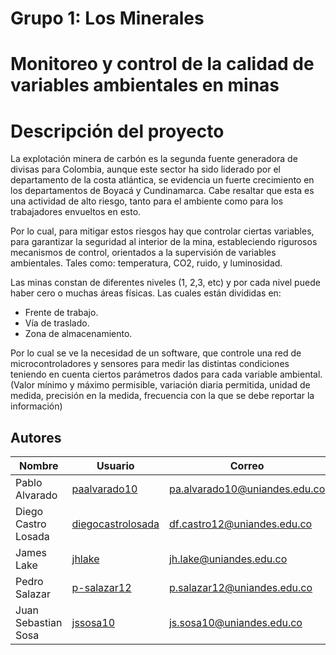 # Grupo 1: Los Minerales 

# Monitoreo y control de la calidad de variables ambientales en minas 

# Descripción del proyecto
La explotación minera de carbón es la segunda fuente generadora de divisas para Colombia, aunque este sector ha sido liderado por el departamento de la costa atlántica, se evidencia un fuerte crecimiento en los departamentos de Boyacá y Cundinamarca. Cabe resaltar que esta es una actividad de alto riesgo, tanto para el ambiente como para los trabajadores envueltos en esto. 

Por lo cual, para mitigar estos riesgos hay que controlar ciertas variables, para garantizar la seguridad al interior de la mina, estableciendo rigurosos mecanismos de control, orientados a la supervisión de variables ambientales. Tales como: temperatura, CO2, ruido, y luminosidad.

Las minas constan de diferentes niveles (1, 2,3, etc) y por cada nivel puede haber cero o muchas áreas físicas. Las cuales están divididas en:
* Frente de trabajo.
* Vía de traslado.
* Zona de almacenamiento.

Por lo cual se ve la necesidad de un software, que controle una red de microcontroladores y sensores para medir las distintas condiciones teniendo en cuenta ciertos parámetros dados para cada variable ambiental. (Valor mínimo y máximo permisible,
variación diaria permitida, unidad de medida, precisión en la medida, frecuencia con la que se debe reportar la información)

## Autores
|Nombre| Usuario |Correo|
-------|---------|---------|
|Pablo Alvarado|[paalvarado10](https://github.com/paalvarado10)|pa.alvarado10@uniandes.edu.co|
|Diego Castro Losada|[diegocastrolosada](https://github.com/diegocastrolosada)|df.castro12@uniandes.edu.co|
|James Lake|[jhlake](https://github.com/jhlake)|jh.lake@uniandes.edu.co|
|Pedro Salazar|[p-salazar12](https://github.com/p-salazar12)|p.salazar12@uniandes.edu.co|
|Juan Sebastian Sosa|[jssosa10](https://github.com/jssosa10)|js.sosa10@uniandes.edu.co|



